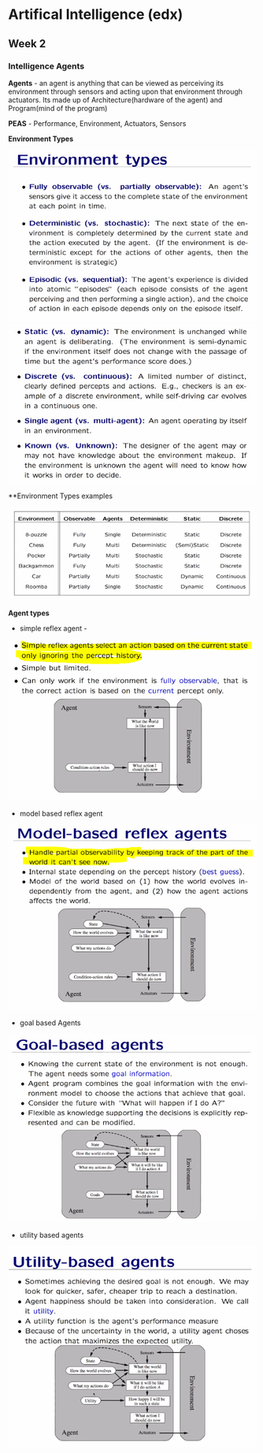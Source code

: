 # Artifical Intelligence (edx)

## Week 2

### Intelligence Agents

**Agents** - an agent is anything that can be viewed as perceiving its environment through sensors and acting upon that environment through actuators. Its made up of Architecture(hardware of the agent) and Program(mind of the program)

**PEAS** - Performance, Environment, Actuators, Sensors

**Environment Types**

![Enironment Types](https://github.com/radrajith/Artificial_Intelligence/blob/master/images/environment_types.PNG?raw=true)
![Enironment Types 2](https://github.com/radrajith/Artificial_Intelligence/blob/master/images/environment_types_2.PNG?raw=true)

**Environment Types examples

![Enironment Types example](https://github.com/radrajith/Artificial_Intelligence/blob/master/images/environment_types_example.PNG?raw=true)

**Agent types**

- simple reflex agent -

![simple_reflex_agent](https://github.com/radrajith/Artificial_Intelligence/blob/master/images/simple_reflex_agent.PNG?raw=true)

- model based reflex agent

![model_reflex_agent](https://github.com/radrajith/Artificial_Intelligence/blob/master/images/model_reflex_agent.PNG?raw=true)

- goal based Agents

![goal_agent](https://github.com/radrajith/Artificial_Intelligence/blob/master/images/goal_agent.PNG?raw=true)

- utility based agents

![utility_agent](https://github.com/radrajith/Artificial_Intelligence/blob/master/images/utility_agent.PNG?raw=true)
